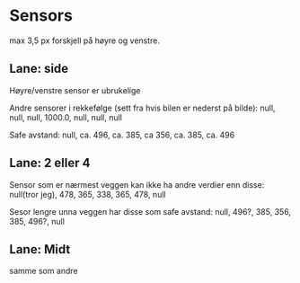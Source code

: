 # Sensors

max 3,5 px forskjell på høyre og venstre.

## Lane: side

Høyre/venstre sensor er ubrukelige

Andre sensorer i rekkefølge (sett fra hvis bilen er nederst på bilde):
null, null, null, 1000.0, null, null, null

Safe avstand:
null, ca. 496, ca. 385, ca 356, ca. 385, ca. 496

## Lane: 2 eller 4

Sensor som er nærmest veggen kan ikke ha andre verdier enn disse:
null(tror jeg), 478, 365, 338, 365, 478, null

Sesor lengre unna veggen har disse som safe avstand:
null, 496?, 385, 356, 385, 496?, null

## Lane: Midt

samme som andre

